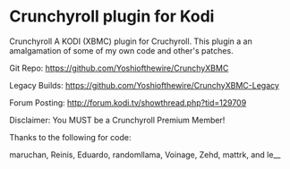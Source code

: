 Crunchyroll plugin for Kodi
==========

Crunchyroll
A KODI (XBMC) plugin for Cruchyroll. 
This plugin a an amalgamation of some of my own code and other's patches.

Git Repo: https://github.com/Yoshiofthewire/CrunchyXBMC

Legacy Builds: https://github.com/Yoshiofthewire/CrunchyXBMC-Legacy

Forum Posting: http://forum.kodi.tv/showthread.php?tid=129709

Disclaimer:
You MUST be a Crunchyroll Premium Member!

Thanks to the following for code:

maruchan, Reinis, Eduardo, randomllama, Voinage, Zehd, mattrk, and le__
